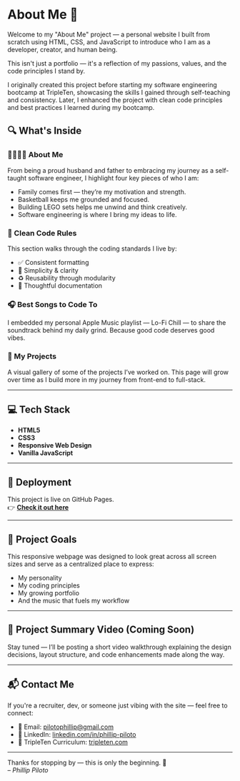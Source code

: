 # About Me 👋

Welcome to my "About Me" project — a personal website I built from scratch using HTML, CSS, and JavaScript to introduce who I am as a developer, creator, and human being.

This isn't just a portfolio — it's a reflection of my passions, values, and the code principles I stand by.

 I originally created this project before starting my software engineering bootcamp at TripleTen, showcasing the skills I gained through self-teaching and consistency. Later, I enhanced the project with clean code principles and best practices I learned during my bootcamp.

## 🔍 What's Inside

### 👨‍👩‍👧‍👦 About Me
From being a proud husband and father to embracing my journey as a self-taught software engineer, I highlight four key pieces of who I am:
- Family comes first — they’re my motivation and strength.
- Basketball keeps me grounded and focused.
- Building LEGO sets helps me unwind and think creatively.
- Software engineering is where I bring my ideas to life.

### 🧼 Clean Code Rules
This section walks through the coding standards I live by:
- ✅ Consistent formatting
- 🧠 Simplicity & clarity
- ♻️ Reusability through modularity
- 📝 Thoughtful documentation

### 🎧 Best Songs to Code To
I embedded my personal Apple Music playlist — Lo-Fi Chill — to share the soundtrack behind my daily grind. Because good code deserves good vibes.

### 🧪 My Projects
A visual gallery of some of the projects I’ve worked on. This page will grow over time as I build more in my journey from front-end to full-stack.

---

## 💻 Tech Stack

- **HTML5**
- **CSS3**
- **Responsive Web Design**
- **Vanilla JavaScript**

---

## 🚀 Deployment

This project is live on GitHub Pages.  
👉 **[Check it out here](https://pilotophillip.github.io/about-me-project/)**

---

## 🎯 Project Goals

This responsive webpage was designed to look great across all screen sizes and serve as a centralized place to express:
- My personality
- My coding principles
- My growing portfolio
- And the music that fuels my workflow

---

## 🎥 Project Summary Video (Coming Soon)

Stay tuned — I’ll be posting a short video walkthrough explaining the design decisions, layout structure, and code enhancements made along the way.

---


## 📬 Contact Me

If you're a recruiter, dev, or someone just vibing with the site — feel free to connect:

- 📧 Email: [pilotophillip@gmail.com](mailto:pilotophillip@gmail.com)  
- 💼 LinkedIn: [linkedin.com/in/phillip-piloto](https://www.linkedin.com/in/phillip-piloto-758540354/)  
- 🧠 TripleTen Curriculum: [tripleten.com](https://tripleten.com/home/web)

---

Thanks for stopping by — this is only the beginning. 🚀  
*– Phillip Piloto*
